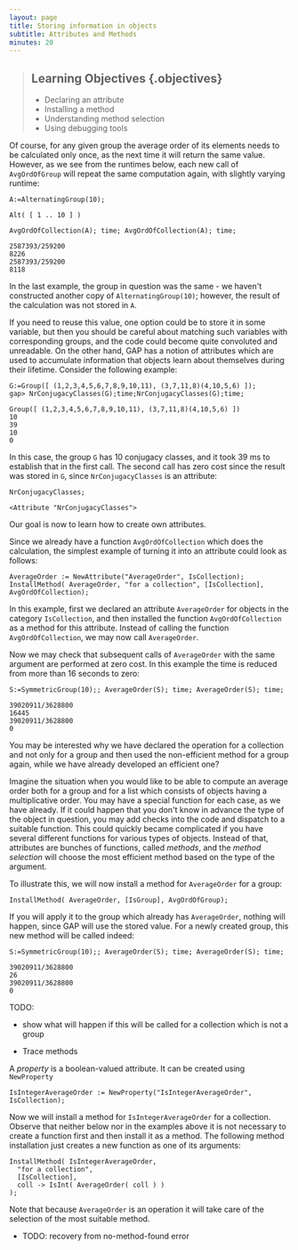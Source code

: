 ```yaml
---
layout: page
title: Storing information in objects
subtitle: Attributes and Methods
minutes: 20
---
```

> ## Learning Objectives {.objectives}
>
> * Declaring an attribute
> * Installing a method
> * Understanding method selection
> * Using debugging tools

Of course, for any given group the average order of its elements needs to
be calculated only once, as the next time it will return the same value.
However, as we see from the runtimes below, each new call of `AvgOrdOfGroup`
will repeat the same computation again, with slightly varying runtime:

~~~ {.gap}
A:=AlternatingGroup(10);
~~~

~~~ {.output}
Alt( [ 1 .. 10 ] )
~~~

~~~ {.gap}
AvgOrdOfCollection(A); time; AvgOrdOfCollection(A); time;
~~~

~~~ {.output}
2587393/259200
8226
2587393/259200
8118
~~~

In the last example, the group in question was the same - we haven't
constructed another copy of `AlternatingGroup(10)`; however, the result
of the calculation was not stored in `A`.

If you need to reuse this value, one option could be to store it in some
variable, but then you should be careful about matching such variables
with corresponding groups, and the code could become quite convoluted
and unreadable. On the other hand, GAP has a notion of attributes which
are used to accumulate information that objects learn about themselves
during their lifetime. Consider the following example:

~~~ {.gap}
G:=Group([ (1,2,3,4,5,6,7,8,9,10,11), (3,7,11,8)(4,10,5,6) ]);
gap> NrConjugacyClasses(G);time;NrConjugacyClasses(G);time;
~~~

~~~ {.output}
Group([ (1,2,3,4,5,6,7,8,9,10,11), (3,7,11,8)(4,10,5,6) ])
10
39
10
0
~~~

In this case, the group `G` has 10 conjugacy classes, and it took 39 ms to
establish that in the first call. The second call has zero cost since the
result was stored in `G`, since `NrConjugacyClasses` is an attribute:

~~~ {.gap}
NrConjugacyClasses;
~~~

~~~ {.output}
<Attribute "NrConjugacyClasses">
~~~

Our goal is now to learn how to create own attributes.

Since we already have a function `AvgOrdOfCollection` which
does the calculation, the simplest example of turning it into
an attribute could look as follows:

~~~ {.gap}
AverageOrder := NewAttribute("AverageOrder", IsCollection);
InstallMethod( AverageOrder, "for a collection", [IsCollection], AvgOrdOfCollection);
~~~

In this example, first we declared an attribute `AverageOrder` for
objects in the category `IsCollection`, and then installed the function
`AvgOrdOfCollection` as a method for this attribute. Instead of calling
the function `AvgOrdOfCollection`, we may now call `AverageOrder`.

Now we may check that subsequent calls of `AverageOrder` with the same argument
are performed at zero cost. In this example the time is reduced from more than
16 seconds to zero:

~~~ {.gap}
S:=SymmetricGroup(10);; AverageOrder(S); time; AverageOrder(S); time;
~~~

~~~ {.output}
39020911/3628800
16445
39020911/3628800
0
~~~

You may be interested why we have declared the operation for a collection and
not only for a group and then used the non-efficient method for a group again,
while we have already developed an efficient one?

Imagine the situation when you would like to be able to compute an average order
both for a group and for a list which consists of objects having a multiplicative
order. You may have a special function for each case, as we have already. If it
could happen that you don't know in advance the type of the object in question,
you may add checks into the code and dispatch to a suitable function. This could
quickly became complicated if you have several different functions for various
types of objects. Instead of that, attributes are bunches of functions, called
_methods_, and the _method selection_ will choose the most efficient method
based on the type of the argument.

To illustrate this, we will now install a method for `AverageOrder` for a group:

~~~ {.gap}
InstallMethod( AverageOrder, [IsGroup], AvgOrdOfGroup);
~~~

If you will apply it to the group which already has `AverageOrder`, nothing
will happen, since GAP will use the stored value. For a newly created group,
this new method will be called indeed:

~~~ {.gap}
S:=SymmetricGroup(10);; AverageOrder(S); time; AverageOrder(S); time;
~~~

~~~ {.output}
39020911/3628800
26
39020911/3628800
0
~~~

TODO:

* show what will happen if this will be called for a collection which is not a group

* Trace methods

A _property_ is a boolean-valued attribute. It can be created using `NewProperty`

~~~ {.gap}
IsIntegerAverageOrder := NewProperty("IsIntegerAverageOrder", IsCollection);
~~~

Now we will install a method for `IsIntegerAverageOrder` for a collection.
Observe that neither below nor in the examples above it is not necessary to create
a function first and then install it as a method. The following method installation
just creates a new function as one of its arguments:

~~~ {.gap}
InstallMethod( IsIntegerAverageOrder,
  "for a collection",
  [IsCollection],
  coll -> IsInt( AverageOrder( coll ) )
);
~~~

Note that because `AverageOrder` is an operation it will take care of the selection of
the most suitable method.

* TODO: recovery from no-method-found error
